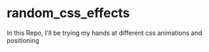# random_css_effects
 In this Repo, I'll be trying my hands at different css animations and positioning
